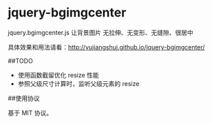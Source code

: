 jquery-bgimgcenter
=====================

jquery.bgimgcenter.js 让背景图片 无拉伸、无变形、无缝隙、很居中

具体效果和用法请看：<http://yujiangshui.github.io/jquery-bgimgcenter/>

##TODO

- 使用函数截留优化 resize 性能
- 参照父级尺寸计算时，监听父级元素的 resize

##使用协议

基于 MIT 协议。